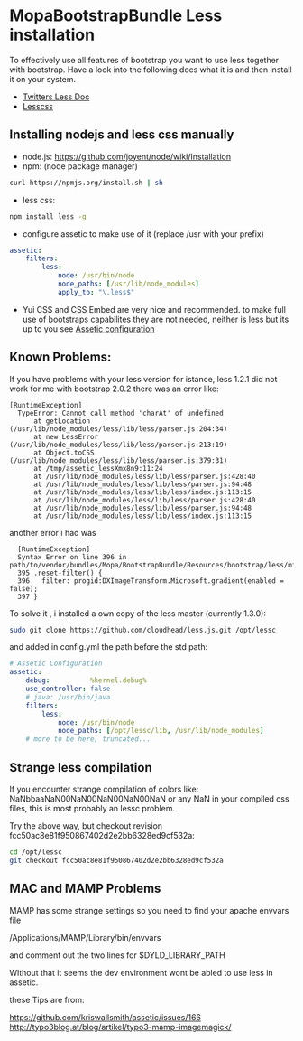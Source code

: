 MopaBootstrapBundle Less installation
=====================================

To effectively use all features of bootstrap you want to use less together with bootstrap.
Have a look into the following docs what it is and then install it on your system.

 * [Twitters Less Doc](http://twitter.github.com/bootstrap/extend.html)
 * [Lesscss](http://lesscss.org/)


Installing nodejs and less css manually
------------------------------------

 - node.js: https://github.com/joyent/node/wiki/Installation
 - npm: (node package manager) 
 
``` bash
curl https://npmjs.org/install.sh | sh
```

 - less css:

``` bash
npm install less -g
```

 - configure assetic to make use of it (replace /usr with your prefix)

``` yaml
assetic:
    filters:
        less:
            node: /usr/bin/node
            node_paths: [/usr/lib/node_modules]
            apply_to: "\.less$"
```

 - Yui CSS and CSS Embed are very nice and recommended.
   to make full use of bootstraps capabilites they are not needed, neither is less but its up to you
   see [Assetic configuration](https://github.com/phiamo/MopaBootstrapBundle/blob/master/Resources/doc/assetic-configuration.md)


Known Problems:
---------------

If you have problems with your less version 
for istance, less 1.2.1 did not work for me with bootstrap 2.0.2
there was an error like:

```
[RuntimeException]                                                           
  TypeError: Cannot call method 'charAt' of undefined                          
      at getLocation (/usr/lib/node_modules/less/lib/less/parser.js:204:34)    
      at new LessError (/usr/lib/node_modules/less/lib/less/parser.js:213:19)  
      at Object.toCSS (/usr/lib/node_modules/less/lib/less/parser.js:379:31)   
      at /tmp/assetic_lessXmx8n9:11:24                                         
      at /usr/lib/node_modules/less/lib/less/parser.js:428:40                  
      at /usr/lib/node_modules/less/lib/less/parser.js:94:48                   
      at /usr/lib/node_modules/less/lib/less/index.js:113:15                   
      at /usr/lib/node_modules/less/lib/less/parser.js:428:40                  
      at /usr/lib/node_modules/less/lib/less/parser.js:94:48                   
      at /usr/lib/node_modules/less/lib/less/index.js:113:15  
```

another error i had was 

```
  [RuntimeException]                                                                                                                                                                         
  Syntax Error on line 396 in path/to/vendor/bundles/Mopa/BootstrapBundle/Resources/bootstrap/less/mixins.less        
  395 .reset-filter() {                                                                                                                                                            
  396   filter: progid:DXImageTransform.Microsoft.gradient(enabled = false);                                                                                              
  397 }                            
```

To solve it , i installed a own copy of the less master (currently 1.3.0):

```bash
sudo git clone https://github.com/cloudhead/less.js.git /opt/lessc
```

and added in config.yml the path before the std path:

```yaml
# Assetic Configuration
assetic:
    debug:          %kernel.debug%
    use_controller: false
    # java: /usr/bin/java
    filters:
        less:
            node: /usr/bin/node
            node_paths: [/opt/lessc/lib, /usr/lib/node_modules] 
    # more to be here, truncated...

```

Strange less compilation
------------------------

If you encounter strange compilation of colors like: NaNbbaaNaN00NaN00NaN00NaN00NaN 
or any NaN in your compiled css files, this is most probably an lessc problem.

Try the above way, but checkout revision fcc50ac8e81f950867402d2e2bb6328ed9cf532a:

``` bash
cd /opt/lessc
git checkout fcc50ac8e81f950867402d2e2bb6328ed9cf532a
```

MAC and MAMP Problems
---------------------

MAMP has some strange settings so you need to find your apache envvars file

/Applications/MAMP/Library/bin/envvars

 and comment out the two lines for $DYLD_LIBRARY_PATH

Without that it seems the dev environment wont be abled to use less in assetic.

these Tips are from:


https://github.com/kriswallsmith/assetic/issues/166
http://typo3blog.at/blog/artikel/typo3-mamp-imagemagick/

